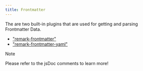 ```yaml
---
title: Frontmatter
---
```


The are two built-in plugins that are used for getting and parsing Frontmatter Data.

-   ["remark-frontmatter"](https://npmjs.com/package/remark-frontmatter)
-   ["remark-frontmatter-yaml"](https://npmjs.com/package/remark-frontmatter-yaml)

> [!NOTE]
> Please refer to the jsDoc comments to learn more!
